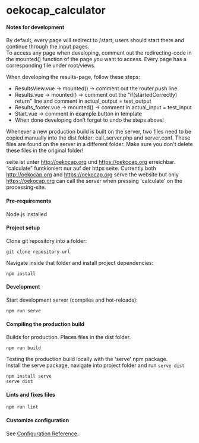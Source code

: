 # oekocap_calculator

#### Notes for development
By default, every page will redirect to /start, users should start there and continue through the input pages.  
To access any page when developing, comment out the redirecting-code in the mounted() function of the page you want to access. Every page has a corresponding file under root/views.

When developing the results-page, follow these steps:

- ResultsView.vue → mounted() → comment out the router.push line.
- Results.vue → mounted() → comment out the “if(startedCorrectly) return” line and comment in actual_output = test_output
- Results_footer.vue → mounted() → comment in actual_input = test_input
- Start.vue → comment in example button in template
- When done developing don’t forget to undo the steps above!

Whenever a new production build is built on the server, two files need to be copied manually into the dist folder: call_server.php and server.conf. These files are found on the server in a different folder. Make sure you don't delete these files in the original folder!  

seite ist unter http://oekocap.org und https://oekocap.org erreichbar. “calculate” funtkioniert nur auf der https seite.
Currently both http://oekocap.org and https://oekocap.org serve the website but only https://oekocap.org can call the server when pressing 'calculate' on the processing-site.

#### Pre-requirements
Node.js installed

#### Project setup
Clone git repository into a folder:
```
git clone repository-url
```  
Navigate inside that folder and install project dependencies:
```
npm install
```

#### Development
Start development server (compiles and hot-reloads):
```
npm run serve
```

#### Compiling the production build
Builds for production. Places files in the dist folder.
```
npm run build
```
Testing the production build locally with the 'serve' npm package.  
Install the serve package, navigate into project folder and run `serve dist`
```
npm install serve
serve dist
```

#### Lints and fixes files
```
npm run lint
```

#### Customize configuration
See [Configuration Reference](https://cli.vuejs.org/config/).
